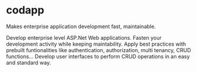 # codapp
Makes enterprise application development fast, maintainable.

Develop enterprise level ASP.Net Web applications. Fasten your development activity while keeping maintability. Apply best practices with prebuilt funtionalities like authentication, authorization, multi tenancy, CRUD functions... Develop user interfaces to perform CRUD operations in an easy and standard way.
